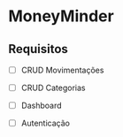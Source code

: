 # MoneyMinder
## Requisitos 

- [ ] CRUD Movimentações
- [ ] CRUD Categorias
- [ ] Dashboard
- [ ] Autenticação

